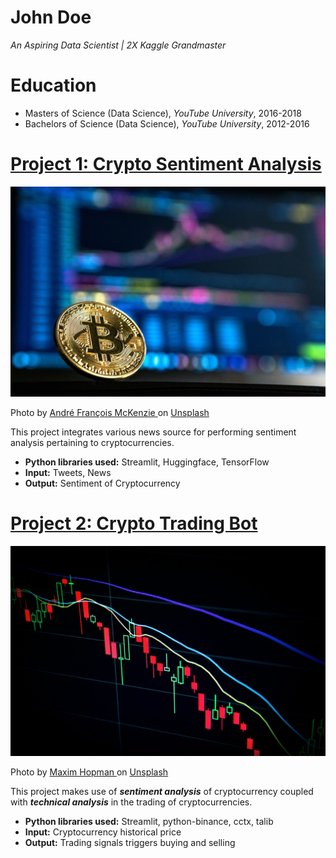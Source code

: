 # John Doe
*An Aspiring Data Scientist | 2X Kaggle Grandmaster*

# Education
* Masters of Science (Data Science), *YouTube University*, 2016-2018
* Bachelors of Science (Data Science), *YouTube University*, 2012-2016

# [Project 1: Crypto Sentiment Analysis](http://youtube.com/dataprofessor)
![alt text](andre-francois-mckenzie-iGYiBhdNTpE-unsplash.jpg)

Photo by 
 <a href="https://unsplash.com/@silverhousehd?utm_source=unsplash&utm_medium=referral&utm_content=creditCopyText"> André François McKenzie </a> on 
 <a href="https://unsplash.com/s/photos/cryptocurrency?utm_source=unsplash&utm_medium=referral&utm_content=creditCopyText"> Unsplash </a>
 

This project integrates various news source for performing sentiment analysis pertaining to cryptocurrencies.
* **Python libraries used:** Streamlit, Huggingface, TensorFlow
* **Input:** Tweets, News
* **Output:** Sentiment of Cryptocurrency

# [Project 2: Crypto Trading Bot](http://youtube.com/dataprofessor)
 ![alt text](maxim-hopman-fiXLQXAhCfk-unsplash.jpg)

Photo by 
 <a href="https://unsplash.com/@nampoh?utm_source=unsplash&utm_medium=referral&utm_content=creditCopyText"> Maxim Hopman </a> on 
 <a href="https://unsplash.com/s/photos/cryptocurrency-trading?utm_source=unsplash&utm_medium=referral&utm_content=creditCopyText"> Unsplash </a>


This project makes use of ***sentiment analysis*** of cryptocurrency coupled with ***technical analysis*** in the trading of cryptocurrencies.
* **Python libraries used:** Streamlit, python-binance, cctx, talib
* **Input:** Cryptocurrency historical price
* **Output:** Trading signals triggers buying and selling
